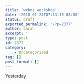 ```yaml
---
title: 'webos workshop'
date: '2010-01-24T07:13:15-08:00'
status: draft
exported_permalink: '/?p=2377'
author: sarah
excerpt: ''
type: post
id: 2377
category:
    - Uncategorized
tag: []
post_format: []
---
```

Yesterday